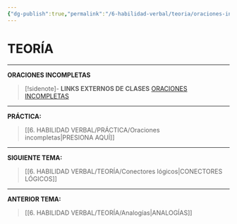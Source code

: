 ```yaml
---
{"dg-publish":true,"permalink":"/6-habilidad-verbal/teoria/oraciones-incompletas/"}
---
```


# TEORÍA
---
**ORACIONES INCOMPLETAS** 

>[!sidenote]- **LINKS EXTERNOS DE CLASES** 
>[ORACIONES INCOMPLETAS](https://www.youtube.com/watch?v=i-CcpunvmZ4) 



---
**PRÁCTICA:** 
>[[6. HABILIDAD VERBAL/PRÁCTICA/Oraciones incompletas\|PRESIONA AQUÍ]]

---
**SIGUIENTE TEMA:** 
>[[6. HABILIDAD VERBAL/TEORÍA/Conectores lógicos\|CONECTORES LÓGICOS]]

---
**ANTERIOR TEMA:** 
>[[6. HABILIDAD VERBAL/TEORÍA/Analogías\|ANALOGÍAS]]


